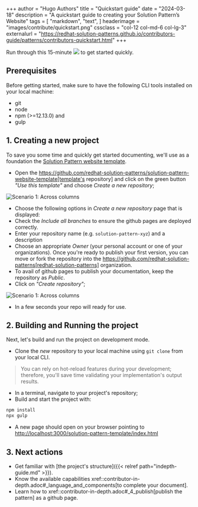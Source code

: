 +++
author = "Hugo Authors"
title = "Quickstart guide"
date = "2024-03-18"
description = "A quickstart guide to creating your Solution Pattern’s Website"
tags = [
    "markdown",
    "text",
]
headerimage = "images/contribute/quickstart.png"
cssclass = "col-12 col-md-6 col-lg-3"
externalurl = "https://redhat-solution-patterns.github.io/contributors-guide/patterns/contributors-quickstart.html"
+++


Run through this 15-minute ![](image::/images/apim/image::/images/imagesection[].png) to get started quickly. 

<!--more-->

## Prerequisites

Before getting started, make sure to have the following CLI tools installed on your local machine: 
* git
* node
* npm (>=12.13.0) and 
* gulp

## 1. Creating a new project 

To save you some time and quickly get started documenting, we'll use as a foundation the [Solution Pattern website template](https://github.com/redhat-solution-patterns/solution-pattern-website-template). 

* Open the https://github.com/redhat-solution-patterns/solution-pattern-website-template[template's repository] and click on the green button *"Use this template"* and choose *Create a new repository*; 

![Scenario 1: Across columns](/create-repo-button.png)



* Choose the following options in *Create a new repository* page that is displayed:
* Check the *Include all branches* to ensure the github pages are deployed correctly.
* Enter your repository name (e.g. `solution-pattern-xyz`) and a description
* Choose an appropriate *Owner* (your personal account or one of your organizations). Once you're ready to publish your first version, you can move or fork the repository into the https://github.com/redhat-solution-patterns[redhat-solution-patterns] organization. 
* To avail of github pages to publish your documentation, keep the repository as *Public*.
* Click on *"Create repository"*;

![Scenario 1: Across columns](create-new-repo-page.png)

* In a few seconds your repo will ready for use. 

## 2. Building and Running the project

Next, let's build and run the project on development mode. 

* Clone the *new* repository to your local machine using `git clone` from your local CLI.

> You can rely on hot-reload features during your development; therefore, you'll save time validating your implementation's output results.


* In a terminal, navigate to your project's repository;
* Build and start the project with:

```html
npm install
npx gulp
```


* A new page should open on your browser pointing to [http://localhost:3000/solution-pattern-template/index.html](http://localhost:3000/solution-pattern-template/index.html)


## 3. Next actions

* Get familiar with  [the project's structure]({{< relref path="indepth-guide.md" >}}).
* Know the available capabilities xref::contributor-in-depth.adoc#_language_and_components[to complete your document].
* Learn how to xref::contributor-in-depth.adoc#_4_publish[publish the pattern] as a github page.
